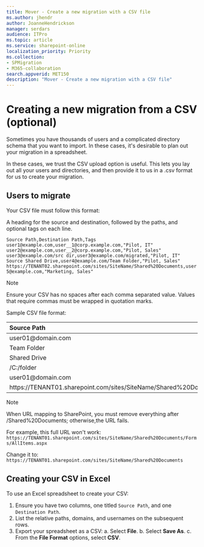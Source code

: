 ```yaml
---
title: Mover - Create a new migration with a CSV file
ms.author: jhendr
author: JoanneHendrickson
manager: serdars
audience: ITPro
ms.topic: article
ms.service: sharepoint-online
localization_priority: Priority
ms.collection: 
- SPMigration
- M365-collaboration
search.appverid: MET150
description: "Mover - Create a new migration with a CSV file"
---
```

# Creating a new migration from a CSV (optional)

Sometimes you have thousands of users and a complicated directory schema that you want to import. In these cases, it's desirable to plan out your migration in a spreadsheet.

In these cases, we trust the CSV upload option is useful. This lets you lay out all your users and directories, and then provide it to us in a .csv format for us to create your migration.

## Users to migrate

Your CSV file must follow this format:

A heading for the source and destination, followed by the paths, and optional tags on each line.

`Source Path,Destination Path,Tags`</br>
`user1@example.com,user__1@corp.example.com,"Pilot, IT"`</br>
`user2@example.com,user__2@corp.example.com,"Pilot, Sales"`</br>
`user3@example.com/src dir,user3@example.com/migrated,"Pilot, IT"`</br>
`Source Shared Drive,user4@example.com/Team Folder,"Pilot, Sales"`</br>
`https://TENANT02.sharepoint.com/sites/SiteName/Shared%20Documents,user5@example.com,"Marketing, Sales"`</br>

>[!Note]
>Ensure your CSV has no spaces after each comma separated value. Values that require commas must be wrapped in quotation marks.

Sample CSV file format:

|Source Path|Destination Path|Tags|
|:-----	|:-----	|:-----	|
|user01@domain<span><span>.com|user_01@domain.<span><span>com|
|Team Folder|user_02@domain.<span><span>com|
|Shared Drive|user_03@domain.<span><span>com|
|/C:/folder|user_04@domain.<span><span>com|
|user01@domain<span><span>.<span><span>com|https<span><span>://TENANT01.<span><span>sharepoint.<span><span>com/sites/SiteName/Shared%20Documents|
|https<span><span>://<span><span>TENANT01.sharepoint.<span><span>com/sites/SiteName/Shared%20Documents|https<span><span>://TENANT02.<span><span>sharepoint.<span><span>com/sites/SiteName/Shared%20Documents|

>[!Note]
>When URL mapping to SharePoint, you must remove everything after /Shared%20Documents; otherwise,the URL fails.

For example, this full URL won't work:
`https://TENANT01.sharepoint.com/sites/SiteName/Shared%20Documents/Forms/AllItems.aspx`

Change it to:
`https://TENANT01.sharepoint.com/sites/SiteName/Shared%20Documents`

## Creating your CSV in Excel

To use an Excel spreadsheet to create your CSV:

1. Ensure you have two columns, one titled `Source Path`, and one `Destination Path`.
2. List the relative paths, domains, and usernames on the subsequent rows.
3. Export your spreadsheet as a CSV:
  a. Select **File**.
  b. Select **Save As**.
  c. From the **File Format** options, select **CSV**.